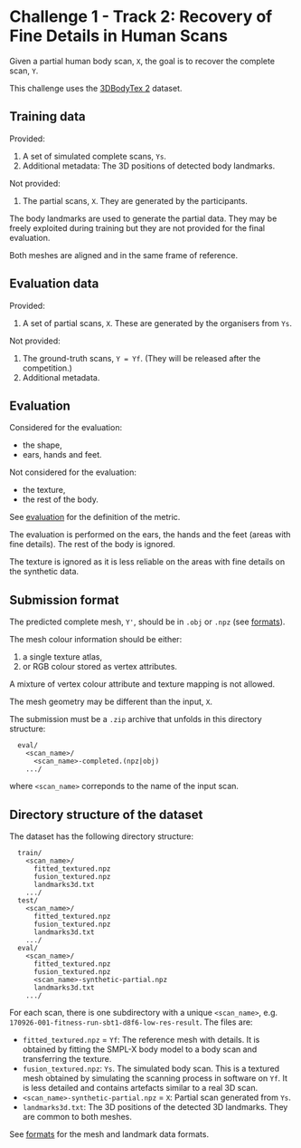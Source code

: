 # Challenge 1 - Track 2: Recovery of Fine Details in Human Scans

Given a partial human body scan, `X`, the goal is to recover the complete scan,
`Y`.

This challenge uses the [3DBodyTex 2](dataset_3dbodytex2.md) dataset.


## Training data

Provided:

1. A set of simulated complete scans, `Ys`.
2. Additional metadata: The 3D positions of detected body landmarks.

Not provided:

1. The partial scans, `X`. They are generated by the participants.

The body landmarks are used to generate the partial data.
They may be freely exploited during training but they are not provided for the
final evaluation.

Both meshes are aligned and in the same frame of reference.


## Evaluation data

Provided:

1. A set of partial scans, `X`.
   These are generated by the organisers from `Ys`.

Not provided:

1. The ground-truth scans, `Y = Yf`.
   (They will be released after the competition.)
2. Additional metadata.


## Evaluation

Considered for the evaluation:

- the shape,
- ears, hands and feet.

Not considered for the evaluation:

- the texture,
- the rest of the body.

See [evaluation](evaluation.md) for the definition of the metric.

The evaluation is performed on the ears, the hands and the feet (areas with
fine details).
The rest of the body is ignored.

The texture is ignored as it is less reliable on the areas with fine details on
the synthetic data.


## Submission format

The predicted complete mesh, `Y'`, should be in `.obj` or `.npz` (see
[formats](formats.md)).

The mesh colour information should be either:

1. a single texture atlas,
2. or RGB colour stored as vertex attributes.

A mixture of vertex colour attribute and texture mapping is not allowed.

The mesh geometry may be different than the input, `X`.

The submission must be a `.zip` archive that unfolds in this directory
structure:

```
  eval/
    <scan_name>/
      <scan_name>-completed.(npz|obj)
    .../
```

where `<scan_name>` correponds to the name of the input scan.


## Directory structure of the dataset

The dataset has the following directory structure:

```
  train/
    <scan_name>/
      fitted_textured.npz
      fusion_textured.npz
      landmarks3d.txt
    .../
  test/
    <scan_name>/
      fitted_textured.npz
      fusion_textured.npz
      landmarks3d.txt
    .../
  eval/
    <scan_name>/
      fitted_textured.npz
      fusion_textured.npz
      <scan_name>-synthetic-partial.npz
      landmarks3d.txt
    .../
```

For each scan, there is one subdirectory with a unique `<scan_name>`,
e.g. `170926-001-fitness-run-sbt1-d8f6-low-res-result`.
The files are:

* `fitted_textured.npz` = `Yf`:
  The reference mesh with details.
  It is obtained by fitting the SMPL-X body model to a body scan and
  transferring the texture.
* `fusion_textured.npz`:
  `Ys`.
  The simulated body scan.
  This is a textured mesh obtained by simulating the scanning process in
  software on `Yf`.
  It is less detailed and contains artefacts similar to a real 3D scan.
* `<scan_name>-synthetic-partial.npz` = `X`:
  Partial scan generated from `Ys`.
* `landmarks3d.txt`:
  The 3D positions of the detected 3D landmarks.
  They are common to both meshes.

See [formats](formats.md) for the mesh and landmark data formats.
